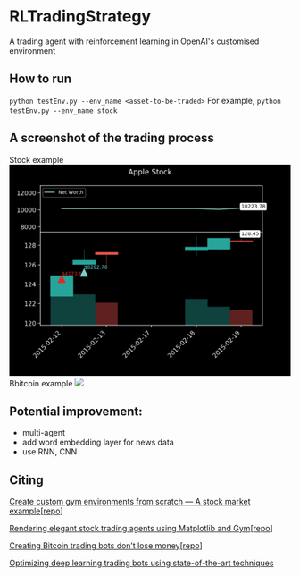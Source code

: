 # RLTradingStrategy
A trading agent with reinforcement learning in OpenAI's customised environment 

## How to run
`python testEnv.py --env_name <asset-to-be-traded>`
For example,
`python testEnv.py --env_name stock`


## A screenshot of the trading process
Stock example
<img src='apple.png'>
Bbitcoin example
<img src='coinbbase.png'>

## Potential improvement:
- multi-agent
- add word embedding layer for news data 
- use RNN, CNN 


## Citing
[Create custom gym environments from scratch — A stock market example](https://towardsdatascience.com/creating-a-custom-openai-gym-environment-for-stock-trading-be532be3910e)[[repo](https://github.com/notadamking/Stock-Trading-Environment)]

[Rendering elegant stock trading agents using Matplotlib and Gym](https://towardsdatascience.com/visualizing-stock-trading-agents-using-matplotlib-and-gym-584c992bc6d4)[[repo](https://github.com/notadamking/Stock-Trading-Visualization)]

[Creating Bitcoin trading bots don’t lose money](https://towardsdatascience.com/creating-bitcoin-trading-bots-that-dont-lose-money-2e7165fb0b29)[[repo](https://github.com/notadamking/RLTrader)]

[Optimizing deep learning trading bots using state-of-the-art techniques](https://towardsdatascience.com/using-reinforcement-learning-to-trade-bitcoin-for-massive-profit-b69d0e8f583b)

